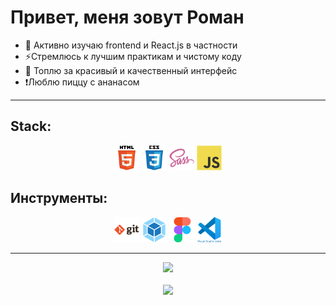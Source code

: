 # Привет, меня зовут Роман

- 🔭 Активно изучаю frontend и React.js в частности
- ⚡Стремлюсь к лучшим практикам и чистому коду
- 🌱 Топлю за красивый и качественный интерфейс
- ❗Люблю пиццу с ананасом 

---
## Stack:
<div align="center">
    <img src="https://raw.githubusercontent.com/devicons/devicon/1119b9f84c0290e0f0b38982099a2bd027a48bf1/icons/html5/html5-original-wordmark.svg" width="40" height="40" title="HTML">
    <img src="https://raw.githubusercontent.com/devicons/devicon/1119b9f84c0290e0f0b38982099a2bd027a48bf1/icons/css3/css3-original-wordmark.svg" width="40" height="40" title="CSS3">
    <img src="https://raw.githubusercontent.com/devicons/devicon/1119b9f84c0290e0f0b38982099a2bd027a48bf1/icons/sass/sass-original.svg" width="40" height="40" title="SASS">
    <img src="https://raw.githubusercontent.com/devicons/devicon/1119b9f84c0290e0f0b38982099a2bd027a48bf1/icons/javascript/javascript-original.svg" width="40" height="40" title="JavaScript">    
</div>

## Инструменты: 

<div align="center">
    <img src="https://raw.githubusercontent.com/devicons/devicon/1119b9f84c0290e0f0b38982099a2bd027a48bf1/icons/git/git-original-wordmark.svg" width="40" height="40" title="git">
    <img src="https://raw.githubusercontent.com/devicons/devicon/1119b9f84c0290e0f0b38982099a2bd027a48bf1/icons/webpack/webpack-original.svg" width="40" height="40" title="webpack">
    <img src="https://raw.githubusercontent.com/devicons/devicon/1119b9f84c0290e0f0b38982099a2bd027a48bf1/icons/figma/figma-original.svg" width="40" height="40" title="figma">
    <img src="https://raw.githubusercontent.com/devicons/devicon/1119b9f84c0290e0f0b38982099a2bd027a48bf1/icons/vscode/vscode-original-wordmark.svg" width="40" height="40" title="vscode">    
</div>

---

<div align="center">
    <img src="http://github-readme-streak-stats.herokuapp.com/?user=OddyHater&theme=vision-friendly-dark">
</div>
<br>
<div align="center">
    <img src="https://github-readme-stats.vercel.app/api/top-langs/?username=OddyHater&layout=compact&theme=vision-friendly-dark">
</div>
